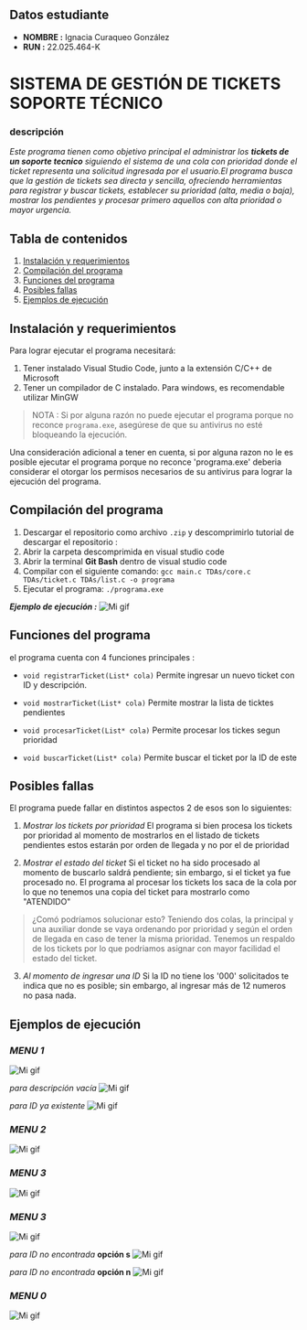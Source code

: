 ## Datos estudiante
- **NOMBRE :** Ignacia Curaqueo González
- **RUN :** 22.025.464-K

# SISTEMA DE GESTIÓN DE TICKETS SOPORTE TÉCNICO

### descripción
*Este programa tienen como objetivo principal el administrar los **tickets de un soporte tecnico** siguiendo el sistema de una cola con prioridad donde el ticket representa una solicitud ingresada por el usuario.El programa busca que la gestión de tickets sea directa y sencilla, ofreciendo herramientas para registrar y buscar tickets, establecer su prioridad (alta, media o baja), mostrar los pendientes y procesar primero aquellos con alta prioridad o mayor urgencia.*


## Tabla de contenidos
1. [Instalación y requerimientos](#Instalación-y-requerimientos)
2. [Compilación del programa](#Compilación-del-programa)
3. [Funciones del programa](#Funciones-del-programa)
4. [Posibles fallas](#Posibles-fallas)
5. [Ejemplos de ejecución](#Ejemplos-de-ejecución)


## Instalación y requerimientos
Para lograr ejecutar el programa necesitará:
1. Tener instalado Visual Studio Code, junto a la extensión C/C++ de Microsoft
2. Tener un compilador de C instalado. Para windows, es recomendable utilizar MinGW

> NOTA : Si por alguna razón no puede ejecutar el programa porque no reconce `programa.exe`, asegúrese de que su antivirus no esté bloqueando la ejecución.

Una consideración adicional a tener en cuenta, si por alguna razon no le es posible ejecutar el programa porque no reconce 'programa.exe' deberia considerar el  otorgar los permisos necesarios de su antivirus para lograr la ejecución del programa.

## Compilación del programa

1. Descargar el repositorio como archivo `.zip` y descomprimirlo
tutorial de descargar el repositorio :
2. Abrir la carpeta descomprimida en visual studio code
3. Abrir la terminal **Git Bash** dentro de visual studio code
4. Compilar con el siguiente comando:
```gcc main.c TDAs/core.c TDAs/ticket.c TDAs/list.c -o programa```
5. Ejecutar el programa:
```./programa.exe```

***Ejemplo de ejecución :***
![Mi gif](./videosTarea/ejecutar-comandos-(1)-oficial.gif)

## Funciones del programa

el programa cuenta con 4 funciones principales : 

- `void registrarTicket(List* cola)`
Permite ingresar un nuevo ticket con ID y descripción.

- `void mostrarTicket(List* cola)`
Permite mostrar la lista de ticktes pendientes

- `void procesarTicket(List* cola)`
Permite procesar los tickes segun prioridad

- `void buscarTicket(List* cola)`
Permite buscar el ticket por la ID de este

## Posibles fallas

El programa puede fallar en distintos aspectos 2 de esos son lo siguientes:

1. *Mostrar los tickets por prioridad*
El programa si bien procesa los tickets por prioridad al momento de mostrarlos en el listado de tickets pendientes estos estarán por orden de llegada y no por el de prioridad

2. *Mostrar el estado del ticket*
Si el ticket no ha sido procesado al momento de buscarlo saldrá pendiente; sin embargo, si el ticket ya fue procesado no.
El programa al procesar los tickets los saca de la cola por lo que no tenemos una copia del ticket para mostrarlo como "ATENDIDO"

> ¿Comó podríamos solucionar esto?
> Teniendo dos colas, la principal y una auxiliar donde se vaya ordenando por prioridad y según el orden de llegada en caso de tener la misma prioridad. Tenemos un respaldo de los tickets por lo que podriamos asignar con mayor facilidad el estado del ticket.

3. *Al momento de ingresar una ID*
Si la ID no tiene los '000' solicitados te indica que no es posible; sin embargo, al ingresar más de 12 numeros no pasa nada.



## Ejemplos de ejecución 

### *MENU 1*
![Mi gif](/videosTarea/menu-1.gif)

*para descripción vacía*
![Mi gif](./videosTarea/menu-1-descripcion-vacia.gif)

*para ID ya existente*
![Mi gif](./videosTarea/menu-1-ID-ya-existente.gif)

### *MENU 2*
![Mi gif](./videosTarea/menu-2.gif)

### *MENU 3*
![Mi gif](./videosTarea/menu-3.gif)

### *MENU 3*
![Mi gif](./videosTarea/menu-4.gif)

*para ID no encontrada* **opción s**
![Mi gif](./videosTarea/menu-4-ID-no-encontrado.gif)

*para ID no encontrada* **opción n**
![Mi gif](./videosTarea/menu-4-no-encontrado.gif)

### *MENU 0*
![Mi gif](./videosTarea/menu-0.gif)

